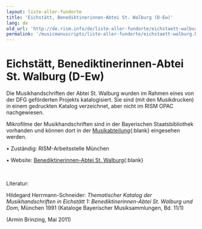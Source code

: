 ```yaml
---
layout: liste-aller-fundorte
title: 'Eichstätt, Benediktinerinnen-Abtei St. Walburg (D-Ew)'
lang: de
old_url: 'http://de.rism.info/de/liste-aller-fundorte/eichstaett-walburg.html'
permalink: '/musicmanuscripts/liste-aller-fundorte/eichstaett-walburg.html'
---
```



# Eichstätt, Benediktinerinnen-Abtei St. Walburg (D-Ew)

Die Musikhandschriften der Abtei St. Walburg wurden im Rahmen eines von der DFG geförderten Projekts katalogisiert. Sie sind (mit den Musikdrucken) in einem gedruckten Katalog verzeichnet, aber nicht im RISM OPAC nachgewiesen.

Mikrofilme der Musikhandschriften sind in der Bayerischen Staatsbibliothek vorhanden und können dort in der [Musikabteilung](https://www.bsb-muenchen.de/sammlungen/musik/ "Öffnet externen Link in neuem Fenster"){:blank} eingesehen werden.

• Zuständig: RISM-Arbeitsstelle München

• Website: [Benediktinerinnen-Abtei St. Walburg](https://www.abtei-st-walburg.de/kloesterliches-leben/bibliothek/ "Opens external link in new window"){:blank}

&nbsp;

Literatur:

Hildegard Herrmann-Schneider: _Thematischer Katalog der Musikhandschriften in Eichstätt 1: Benediktinerinnen-Abtei St. Walburg und Dom_,&nbsp;München 1991 (Kataloge Bayerischer Musiksammlungen, Bd. 11/1)

(Armin Brinzing, Mai 2011)

